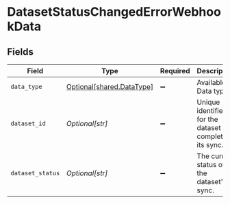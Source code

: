 # DatasetStatusChangedErrorWebhookData


## Fields

| Field                                                        | Type                                                         | Required                                                     | Description                                                  | Example                                                      |
| ------------------------------------------------------------ | ------------------------------------------------------------ | ------------------------------------------------------------ | ------------------------------------------------------------ | ------------------------------------------------------------ |
| `data_type`                                                  | [Optional[shared.DataType]](../../models/shared/datatype.md) | :heavy_minus_sign:                                           | Available Data types                                         | invoices                                                     |
| `dataset_id`                                                 | *Optional[str]*                                              | :heavy_minus_sign:                                           | Unique identifier for the dataset that completed its sync.   |                                                              |
| `dataset_status`                                             | *Optional[str]*                                              | :heavy_minus_sign:                                           | The current status of the dataset's sync.                    |                                                              |